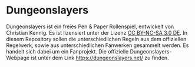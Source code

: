 # Dungeonslayers
Dungeonslayers ist ein freies Pen & Paper Rollenspiel, entwickelt von Christian Kennig. Es ist lizensiert unter der Lizenz [CC BY-NC-SA 3.0 DE](https://creativecommons.org/licenses/by-nc-sa/3.0/de/deed.de). In diesem Repository sollen die unterschiedlichen Regeln aus dem offiziellen Regelwerk, sowie aus unterschiedlichen Fanwerken gesammelt werden. Es handelt sich dabei um ein Fanprojekt. Die offizielle Dungeonslayers-Webpage ist unter dem Link https://dungeonslayers.net/ zu finden.
